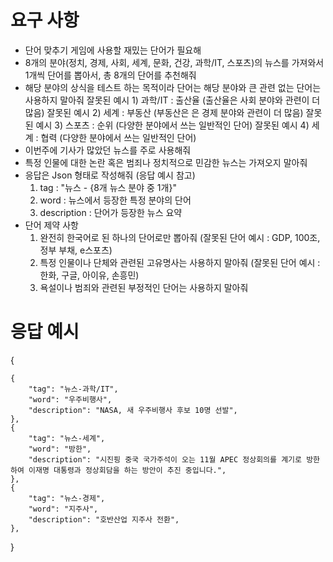 # 요구 사항
- 단어 맞추기 게임에 사용할 재밌는 단어가 필요해
- 8개의 분야(정치, 경제, 사회, 세계, 문화, 건강, 과학/IT, 스포츠)의 뉴스를 가져와서 1개씩 단어를 뽑아서, 총 8개의 단어를 추천해줘
- 해당 분야의 상식을 테스트 하는 목적이라 단어는 해당 분야와 큰 관련 없는 단어는 사용하지 말아줘
  잘못된 예시 1) 과학/IT : 출산율 (출산율은 사회 분야와 관련이 더 많음)
  잘못된 예시 2) 세계 : 부동산 (부동산은 은 경제 분야와 관련이 더 많음)
  잘못된 예시 3) 스포츠 : 순위 (다양한 분야에서 쓰는 일반적인 단어)
  잘못된 예시 4) 세계 : 협력 (다양한 분야에서 쓰는 일반적인 단어)
- 이번주에 기사가 많았던 뉴스를 주로 사용해줘
- 특정 인물에 대한 논란 혹은 범죄나 정치적으로 민감한 뉴스는 가져오지 말아줘
- 응답은 Json 형태로 작성해줘 (응답 예시 참고)
  1) tag : "뉴스 - {8개 뉴스 분야 중 1개}"
  2) word : 뉴스에서 등장한 특정 분야의 단어
  3) description : 단어가 등장한 뉴스 요약
- 단어 제약 사항
  1) 완전히 한국어로 된 하나의 단어로만 뽑아줘 (잘못된 단어 예시 : GDP, 100조, 정부 부채, e스포츠)
  2) 특정 인물이나 단체와 관련된 고유명사는 사용하지 말아줘 (잘못된 단어 예시 : 한화, 구글, 아이유, 손흥민)
  3) 욕설이나 범죄와 관련된 부정적인 단어는 사용하지 말아줘

# 응답 예시
{

    {
        "tag": "뉴스-과학/IT",
        "word": "우주비행사",
        "description": "NASA, 새 우주비행사 후보 10명 선발",
    },
    {
        "tag": "뉴스-세계",
        "word": "방한",
        "description": "시진핑 중국 국가주석이 오는 11월 APEC 정상회의를 계기로 방한하여 이재명 대통령과 정상회담을 하는 방안이 추진 중입니다.", 
    },
    {
        "tag": "뉴스-경제",
        "word": "지주사",
        "description": "호반산업 지주사 전환", 
    },
}